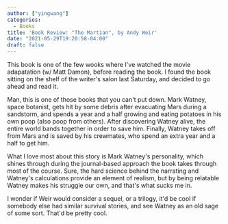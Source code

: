 ```yaml
---
author: ["yingwang"]
categories:
  - Books
title: 'Book Review: "The Martian", by Andy Weir'
date: "2021-05-29T19:20:58-04:00"
draft: false
---
```


This book is one of the few wooks where I've watched the movie adapatation (w/
Matt Damon), before reading the book. I found the book sitting on the shelf of
the writer's salon last Saturday, and decided to go ahead and read it.

Man, this is one of those books that you can't put down. Mark Watney, space
botanist, gets hit by some debris after evacuating Mars during a sandstorm, and
spends a year and a half growing and eating potatoes in his own poop (also poop
from others). After discovering Watney alive, the entire world bands together in
order to save him. Finally, Watney takes off from Mars and is saved by his
crewmates, who spend an extra year and a half to get him.

What I love most about this story is Mark Watney's personality, which shines
through during the journal-based approach the book takes through most of the
course. Sure, the hard science behind the narrating and Watney's calculations
provide an element of realism, but by being relatable Watney makes his struggle
our own, and that's what sucks me in.

I wonder if Weir would consider a sequel, or a trilogy, it'd be cool if somebody
else had similar survival stories, and see Watney as an old sage of some sort.
That'd be pretty cool.
